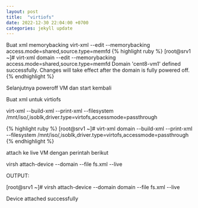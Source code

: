 ```yaml
---
layout: post
title:  "virtiofs"
date: 2022-12-30 22:04:00 +0700
categories: jekyll update
---
```



Buat xml memorybacking
virt-xml <domain> --edit --memorybacking access.mode=shared,source.type=memfd
{% highlight ruby %}
[root@srv1 ~]# virt-xml domain --edit --memorybacking access.mode=shared,source.type=memfd
Domain 'cent8-vm1' defined successfully.
Changes will take effect after the domain is fully powered off.
{% endhighlight %}

Selanjutnya poweroff VM dan start kembali

Buat xml untuk virtiofs
 
virt-xml <domain> --build-xml --print-xml --filesystem /mnt/iso/,isoblk,driver.type=virtofs,accessmode=passthrough

{% highlight ruby %}
[root@srv1 ~]# virt-xml domain --build-xml --print-xml --filesystem /mnt/iso/,isoblk,driver.type=virtofs,accessmode=passthrough
<filesystem accessmode="passthrough" type="mount">
  <source dir="/mnt/iso/"/>
  <target dir="isoblk"/>
  <driver type="virtofs"/>
</filesystem>
{% endhighlight %}

attach ke live VM dengan perintah berikut
 
virsh attach-device --domain <domain> --file fs.xml  --live

OUTPUT:
 
[root@srv1 ~]# virsh attach-device --domain domain --file fs.xml  --live

Device attached successfully
